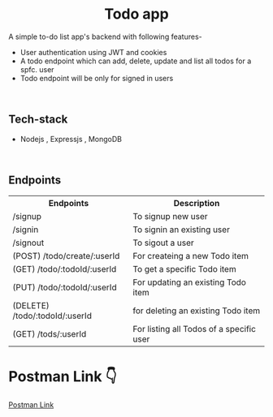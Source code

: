 <h1 style="text-align: center;">Todo app</h1>
 A simple to-do list app's backend with following features-

-   User authentication using JWT and cookies
-   A todo endpoint which can add, delete, update and list all todos for a spfc. user
-   Todo endpoint will be only for signed in users
<br>

<h2>Tech-stack</h2>

-   Nodejs ,  Expressjs , MongoDB

<br>


<h2>Endpoints</h2>

<table>

<tr>

<th>Endpoints</th>

<th>Description</th>

</tr>

<tr>

<td>/signup</td>

<td>To signup new user</td>

</tr>

<tr>

<td>/signin</td>

<td>To signin an existing user</td>

</tr>

<tr>

<td>/signout</td>

<td>To sigout a user</td>

</tr>

<tr>

</tr>

<tr>

<td>(POST) /todo/create/:userId</td>

<td>For createing a new Todo item</td>

</tr>

<tr>

<td>(GET) /todo/:todoId/:userId</td>

<td>To get a specific Todo item</td>

</tr>

<tr>

<td>(PUT) /todo/:todoId/:userId</td>

<td>For updating an existing Todo item</td>

</tr>

<tr>

<td>(DELETE) /todo/:todoId/:userId</td>

<td>for deleting an existing Todo item</td>

</tr>

<tr>

<td>(GET)  /tods/:userId</td>

<td>For listing all Todos of a specific user</td>

</tr>

</table>


<h1>Postman Link 👇</h1>

[Postman Link](https://www.getpostman.com/collections/905cfb6344b05509378a)

